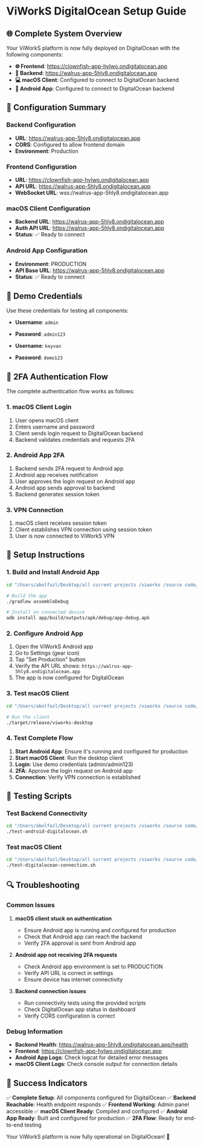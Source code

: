 # ViWorkS DigitalOcean Setup Guide

## 🌐 Complete System Overview

Your ViWorkS platform is now fully deployed on DigitalOcean with the following components:

- **🌐 Frontend**: https://clownfish-app-hylwo.ondigitalocean.app
- **🔧 Backend**: https://walrus-app-5hly8.ondigitalocean.app  
- **💻 macOS Client**: Configured to connect to DigitalOcean backend
- **📱 Android App**: Configured to connect to DigitalOcean backend

## 🔧 Configuration Summary

### Backend Configuration
- **URL**: https://walrus-app-5hly8.ondigitalocean.app
- **CORS**: Configured to allow frontend domain
- **Environment**: Production

### Frontend Configuration  
- **URL**: https://clownfish-app-hylwo.ondigitalocean.app
- **API URL**: https://walrus-app-5hly8.ondigitalocean.app
- **WebSocket URL**: wss://walrus-app-5hly8.ondigitalocean.app

### macOS Client Configuration
- **Backend URL**: https://walrus-app-5hly8.ondigitalocean.app
- **Auth API URL**: https://walrus-app-5hly8.ondigitalocean.app
- **Status**: ✅ Ready to connect

### Android App Configuration
- **Environment**: PRODUCTION
- **API Base URL**: https://walrus-app-5hly8.ondigitalocean.app
- **Status**: ✅ Ready to connect

## 🔑 Demo Credentials

Use these credentials for testing all components:

- **Username**: `admin`
- **Password**: `admin123`

- **Username**: `keyvan`  
- **Password**: `demo123`

## 📱 2FA Authentication Flow

The complete authentication flow works as follows:

### 1. macOS Client Login
1. User opens macOS client
2. Enters username and password
3. Client sends login request to DigitalOcean backend
4. Backend validates credentials and requests 2FA

### 2. Android App 2FA
1. Backend sends 2FA request to Android app
2. Android app receives notification
3. User approves the login request on Android app
4. Android app sends approval to backend
5. Backend generates session token

### 3. VPN Connection
1. macOS client receives session token
2. Client establishes VPN connection using session token
3. User is now connected to ViWorkS VPN

## 🚀 Setup Instructions

### 1. Build and Install Android App

```bash
cd "/Users/abolfazl/Desktop/all current projects /viworks /source code/viworksclient01/products/mobile/android"

# Build the app
./gradlew assembleDebug

# Install on connected device
adb install app/build/outputs/apk/debug/app-debug.apk
```

### 2. Configure Android App

1. Open the ViWorkS Android app
2. Go to Settings (gear icon)
3. Tap "Set Production" button
4. Verify the API URL shows: `https://walrus-app-5hly8.ondigitalocean.app`
5. The app is now configured for DigitalOcean

### 3. Test macOS Client

```bash
cd "/Users/abolfazl/Desktop/all current projects /viworks /source code/viworksclient01/products/clients/macos"

# Run the client
./target/release/viworks-desktop
```

### 4. Test Complete Flow

1. **Start Android App**: Ensure it's running and configured for production
2. **Start macOS Client**: Run the desktop client
3. **Login**: Use demo credentials (admin/admin123)
4. **2FA**: Approve the login request on Android app
5. **Connection**: Verify VPN connection is established

## 🧪 Testing Scripts

### Test Backend Connectivity
```bash
cd "/Users/abolfazl/Desktop/all current projects /viworks /source code/viworksclient01/products/mobile/android"
./test-android-digitalocean.sh
```

### Test macOS Client
```bash
cd "/Users/abolfazl/Desktop/all current projects /viworks /source code/viworksclient01/products/clients/macos"
./test-digitalocean-connection.sh
```

## 🔍 Troubleshooting

### Common Issues

1. **macOS client stuck on authentication**
   - Ensure Android app is running and configured for production
   - Check that Android app can reach the backend
   - Verify 2FA approval is sent from Android app

2. **Android app not receiving 2FA requests**
   - Check Android app environment is set to PRODUCTION
   - Verify API URL is correct in settings
   - Ensure device has internet connectivity

3. **Backend connection issues**
   - Run connectivity tests using the provided scripts
   - Check DigitalOcean app status in dashboard
   - Verify CORS configuration is correct

### Debug Information

- **Backend Health**: https://walrus-app-5hly8.ondigitalocean.app/health
- **Frontend**: https://clownfish-app-hylwo.ondigitalocean.app
- **Android App Logs**: Check logcat for detailed error messages
- **macOS Client Logs**: Check console output for connection details

## 🎯 Success Indicators

✅ **Complete Setup**: All components configured for DigitalOcean
✅ **Backend Reachable**: Health endpoint responds
✅ **Frontend Working**: Admin panel accessible
✅ **macOS Client Ready**: Compiled and configured
✅ **Android App Ready**: Built and configured for production
✅ **2FA Flow**: Ready for end-to-end testing

Your ViWorkS platform is now fully operational on DigitalOcean! 🚀
